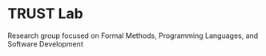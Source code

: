 # TRUST Lab

Research group focused on Formal Methods, Programming Languages, and	Software Development

